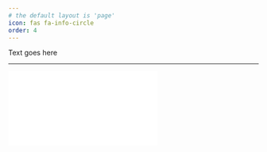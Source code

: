 ```yaml
---
# the default layout is 'page'
icon: fas fa-info-circle
order: 4
---
```


Text goes here

---

<div class="video_container">
<iframe class="video" src="//www.youtube.com/embed/yCOY82UdFrw"
frameborder="0" allowfullscreen></iframe>
</div>
